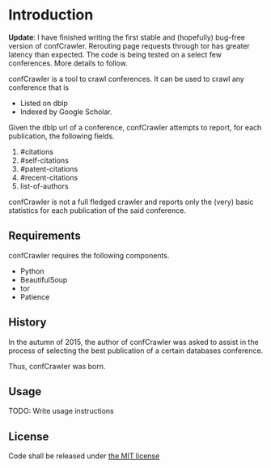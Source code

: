 # Introduction

**Update**: I have finished writing the first stable and (hopefully) bug-free version of confCrawler. Rerouting page requests through tor has greater latency than expected. The code is being tested on a select few conferences. More details to follow. 

confCrawler is a tool to crawl conferences. 
It can be used to crawl any conference that is  
* Listed on dblp 
* Indexed by Google Scholar.

Given the dblp url of a conference, confCrawler
attempts to report, for each publication, the following fields.

 1. #citations
 2. #self-citations
 3. #patent-citations
 4. #recent-citations
 5. list-of-authors

confCrawler is not a full fledged crawler and reports
only the (very) basic statistics for each publication of
the said conference.

## Requirements

confCrawler requires the following components.
 * Python
 * BeautifulSoup
 * tor
 * Patience

## History

In the autumn of 2015, the author of confCrawler was asked to assist
in the process of selecting the best publication of a certain databases conference.

Thus, confCrawler was born.

## Usage

TODO: Write usage instructions

## License

Code shall be released under [the MIT license](https://github.com/shashwatx/confCrawler/blob/master/LICENSE)
